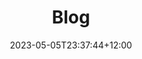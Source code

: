 ---
title: "Blog"
date: 2023-05-05T23:37:44+12:00
draft: false
comments: Although circumstances haven't always favoured me, I want to be a good a programmer. I do not want to be someone who gets by due to knowing some high level tools, but be someone who can take on challenging and innovative work one day. Maybe I'll add my learning progress here.
---